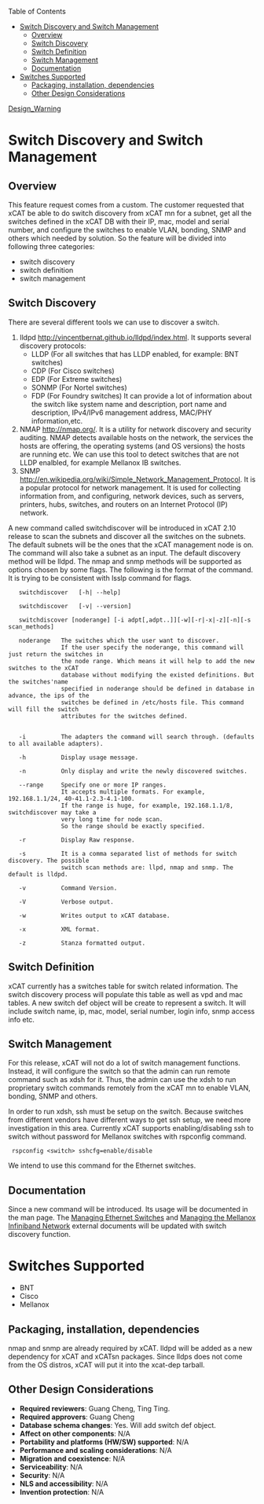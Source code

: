 <!-- START doctoc generated TOC please keep comment here to allow auto update -->
<!-- DON'T EDIT THIS SECTION, INSTEAD RE-RUN doctoc TO UPDATE -->
Table of Contents

- [Switch Discovery and Switch Management](#switch-discovery-and-switch-management)
  - [Overview](#overview)
  - [Switch Discovery](#switch-discovery)
  - [Switch Definition](#switch-definition)
  - [Switch Management](#switch-management)
  - [Documentation](#documentation)
- [Switches Supported](#switches-supported)
  - [Packaging, installation, dependencies](#packaging-installation-dependencies)
  - [Other Design Considerations](#other-design-considerations)

<!-- END doctoc generated TOC please keep comment here to allow auto update -->

[Design_Warning](Design_Warning) 

# Switch Discovery and Switch Management

## Overview
This feature request comes from a custom. The customer requested that xCAT be able to do switch discovery from xCAT mn for a subnet,  get all the switches defined in the xCAT DB with their IP, mac, model and serial number, and configure the switches to enable VLAN, bonding, SNMP and others which needed by solution. So the feature will be divided into following three categories:

* switch discovery
* switch definition
* switch management 
 
## Switch Discovery
There are several different tools we can use to discover a switch. 
1. lldpd http://vincentbernat.github.io/lldpd/index.html.  It supports several discovery protocols:
    * LLDP (For all switches that has LLDP enabled, for example: BNT switches)
    * CDP (For Cisco switches)
    * EDP (For Extreme switches)
    * SONMP (For Nortel switches)
    * FDP (For Foundry switches)
It can provide a lot of information about the switch like system name and description, port name and description, IPv4/IPv6 management address, MAC/PHY information,etc.
2. NMAP http://nmap.org/. It is a utility for network discovery and security auditing. NMAP detects available hosts on the network, the services the hosts are offering, the operating systems (and OS versions) the hosts are running etc. We can use this tool to detect switches that are not LLDP enalbled, for example Mellanox IB switches. 
3. SNMP http://en.wikipedia.org/wiki/Simple_Network_Management_Protocol. It is a popular protocol for network management. It is used for collecting information from, and configuring, network devices, such as servers, printers, hubs, switches, and routers on an Internet Protocol (IP) network. 


A new command called switchdiscover will be introduced in xCAT 2.10 release to scan the subnets and discover all the switches on the subnets. The default subnets will be the ones that the xCAT management node is on. The command will also take a subnet as an input. The default discovery method will be lldpd. The nmap and snmp methods will be supported as options chosen by some flags. The following is the format of the command. It is trying to be consistent with lsslp command for flags.

       switchdiscover   [-h| --help]

       switchdiscover   [-v| --version]

       switchdiscover [noderange] [-i adpt[,adpt..]][-w][-r|-x|-z][-n][-s scan_methods]

       noderange   The switches which the user want to discover.
                   If the user specify the noderange, this command will just return the switches in
                   the node range. Which means it will help to add the new switches to the xCAT
                   database without modifying the existed definitions. But the switches'name
                   specified in noderange should be defined in database in advance, the ips of the
                   switches be defined in /etc/hosts file. This command will fill the switch
                   attributes for the switches defined.


       -i          The adapters the command will search through. (defaults to all available adapters).

       -h          Display usage message.

       -n          Only display and write the newly discovered switches.

       --range     Specify one or more IP ranges. 
                   It accepts multiple formats. For example, 192.168.1.1/24, 40-41.1-2.3-4.1-100.
                   If the range is huge, for example, 192.168.1.1/8,  switchdiscover may take a 
                   very long time for node scan.
                   So the range should be exactly specified.

       -r          Display Raw response.

       -s          It is a comma separated list of methods for switch discovery. The possible 
                   switch scan methods are: llpd, nmap and snmp. The default is lldpd.

       -v          Command Version.

       -V          Verbose output.

       -w          Writes output to xCAT database.

       -x          XML format.

       -z          Stanza formatted output.




## Switch Definition
xCAT currently has a switches table for switch related information. The switch discovery process will populate this table as well as vpd and mac tables. A new switch def object will be create to represent a switch. It will include switch name, ip, mac, model, serial number, login info, snmp access info etc.

## Switch Management
For this release, xCAT will not do a lot of switch management functions. Instead, it will configure the switch so that the admin can run remote command such as xdsh for it. Thus, the admin can use the xdsh to run proprietary switch commands remotely from the xCAT mn to enable VLAN, bonding, SNMP and others. 

In order to run xdsh, ssh must be setup on the switch. Because switches from different vendors have different ways to get ssh setup, we need more investigation in this area. Currently xCAT supports enabling/disabling ssh to switch without password for Mellanox switches with rspconfig command. 

     rspconfig <switch> sshcfg=enable/disable 

We intend to use this command for the Ethernet switches.

## Documentation
Since a new command will be introduced. Its usage will be documented in the man page. The [Managing Ethernet Switches](Managing_Ethernet_Switches) and [Managing the Mellanox Infiniband Network](Managing_the_Mellanox_Infiniband_Network1) external documents will be updated with switch discovery function. 

# Switches Supported
* BNT
* Cisco
* Mellanox

## Packaging, installation, dependencies
nmap and snmp are already required by xCAT. lldpd will be added as a new dependency for xCAT and xCATsn packages. Since lldps does not come from the OS distros, xCAT will put it into the xcat-dep tarball.


## Other Design Considerations

  * **Required reviewers**: Guang Cheng, Ting Ting.
  * **Required approvers**: Guang Cheng 
  * **Database schema changes**: Yes. Will add switch def object. 
  * **Affect on other components**: N/A 
  * **Portability and platforms (HW/SW) supported**: N/A 
  * **Performance and scaling considerations**: N/A 
  * **Migration and coexistence**: N/A 
  * **Serviceability**: N/A 
  * **Security**: N/A 
  * **NLS and accessibility**: N/A 
  * **Invention protection**: N/A 